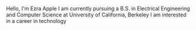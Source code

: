 Hello, I'm Ezra Apple
I am currently pursuing a B.S. in Electrical Engineering and Computer Science
at University of California, Berkeley
I am interested in a career in technology

